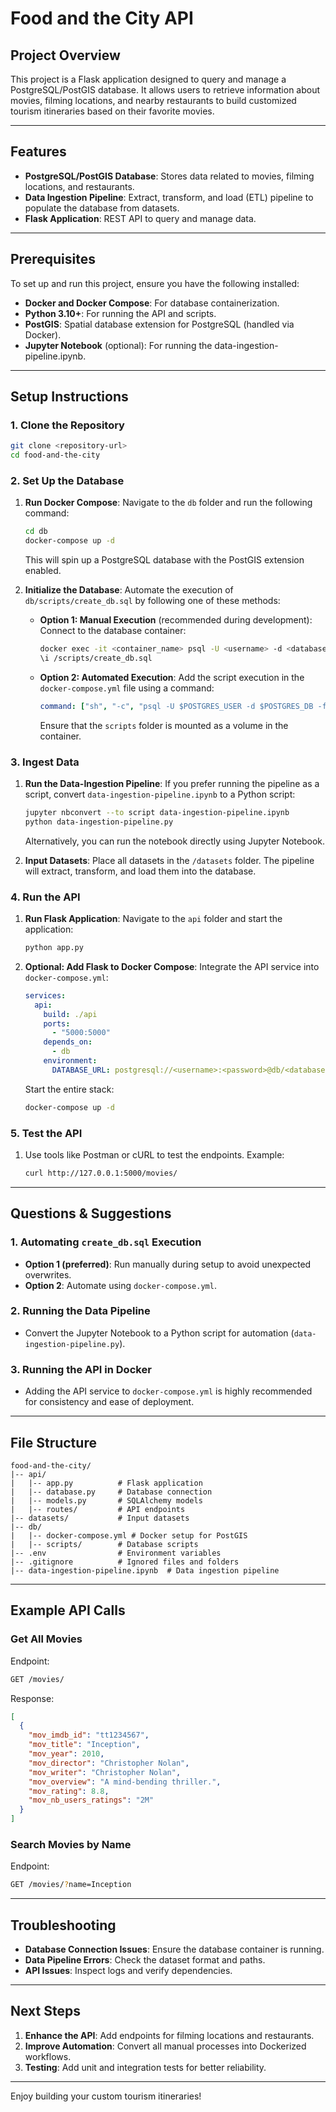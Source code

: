 # Food and the City API

## Project Overview
This project is a Flask application designed to query and manage a PostgreSQL/PostGIS database. It allows users to retrieve information about movies, filming locations, and nearby restaurants to build customized tourism itineraries based on their favorite movies.

---

## Features
- **PostgreSQL/PostGIS Database**: Stores data related to movies, filming locations, and restaurants.
- **Data Ingestion Pipeline**: Extract, transform, and load (ETL) pipeline to populate the database from datasets.
- **Flask Application**: REST API to query and manage data.

---

## Prerequisites
To set up and run this project, ensure you have the following installed:

- **Docker and Docker Compose**: For database containerization.
- **Python 3.10+**: For running the API and scripts.
- **PostGIS**: Spatial database extension for PostgreSQL (handled via Docker).
- **Jupyter Notebook** (optional): For running the data-ingestion-pipeline.ipynb.

---

## Setup Instructions

### 1. Clone the Repository
```bash
git clone <repository-url>
cd food-and-the-city
```

### 2. Set Up the Database

1. **Run Docker Compose**:
   Navigate to the `db` folder and run the following command:
   ```bash
   cd db
   docker-compose up -d
   ```
   This will spin up a PostgreSQL database with the PostGIS extension enabled.

2. **Initialize the Database**:
   Automate the execution of `db/scripts/create_db.sql` by following one of these methods:

   - **Option 1: Manual Execution** (recommended during development):
     Connect to the database container:
     ```bash
     docker exec -it <container_name> psql -U <username> -d <database_name>
     \i /scripts/create_db.sql
     ```

   - **Option 2: Automated Execution**:
     Add the script execution in the `docker-compose.yml` file using a command:
     ```yaml
     command: ["sh", "-c", "psql -U $POSTGRES_USER -d $POSTGRES_DB -f /scripts/create_db.sql"]
     ```
     Ensure that the `scripts` folder is mounted as a volume in the container.

### 3. Ingest Data

1. **Run the Data-Ingestion Pipeline**:
   If you prefer running the pipeline as a script, convert `data-ingestion-pipeline.ipynb` to a Python script:
   ```bash
   jupyter nbconvert --to script data-ingestion-pipeline.ipynb
   python data-ingestion-pipeline.py
   ```
   Alternatively, you can run the notebook directly using Jupyter Notebook.

2. **Input Datasets**:
   Place all datasets in the `/datasets` folder. The pipeline will extract, transform, and load them into the database.

### 4. Run the API

1. **Run Flask Application**:
   Navigate to the `api` folder and start the application:
   ```bash
   python app.py
   ```

2. **Optional: Add Flask to Docker Compose**:
   Integrate the API service into `docker-compose.yml`:
   ```yaml
   services:
     api:
       build: ./api
       ports:
         - "5000:5000"
       depends_on:
         - db
       environment:
         DATABASE_URL: postgresql://<username>:<password>@db/<database>
   ```
   Start the entire stack:
   ```bash
   docker-compose up -d
   ```

### 5. Test the API

1. Use tools like Postman or cURL to test the endpoints. Example:
   ```bash
   curl http://127.0.0.1:5000/movies/
   ```

---

## Questions & Suggestions

### **1. Automating `create_db.sql` Execution**
- **Option 1 (preferred)**: Run manually during setup to avoid unexpected overwrites.
- **Option 2**: Automate using `docker-compose.yml`.

### **2. Running the Data Pipeline**
- Convert the Jupyter Notebook to a Python script for automation (`data-ingestion-pipeline.py`).

### **3. Running the API in Docker**
- Adding the API service to `docker-compose.yml` is highly recommended for consistency and ease of deployment.

---

## File Structure

```
food-and-the-city/
|-- api/
|   |-- app.py          # Flask application
|   |-- database.py     # Database connection
|   |-- models.py       # SQLAlchemy models
|   |-- routes/         # API endpoints
|-- datasets/           # Input datasets
|-- db/
|   |-- docker-compose.yml # Docker setup for PostGIS
|   |-- scripts/        # Database scripts
|-- .env                # Environment variables
|-- .gitignore          # Ignored files and folders
|-- data-ingestion-pipeline.ipynb  # Data ingestion pipeline
```

---

## Example API Calls

### **Get All Movies**
Endpoint:
```bash
GET /movies/
```
Response:
```json
[
  {
    "mov_imdb_id": "tt1234567",
    "mov_title": "Inception",
    "mov_year": 2010,
    "mov_director": "Christopher Nolan",
    "mov_writer": "Christopher Nolan",
    "mov_overview": "A mind-bending thriller.",
    "mov_rating": 8.8,
    "mov_nb_users_ratings": "2M"
  }
]
```

### **Search Movies by Name**
Endpoint:
```bash
GET /movies/?name=Inception
```

---

## Troubleshooting

- **Database Connection Issues**: Ensure the database container is running.
- **Data Pipeline Errors**: Check the dataset format and paths.
- **API Issues**: Inspect logs and verify dependencies.

---

## Next Steps

1. **Enhance the API**: Add endpoints for filming locations and restaurants.
2. **Improve Automation**: Convert all manual processes into Dockerized workflows.
3. **Testing**: Add unit and integration tests for better reliability.

---

Enjoy building your custom tourism itineraries!

